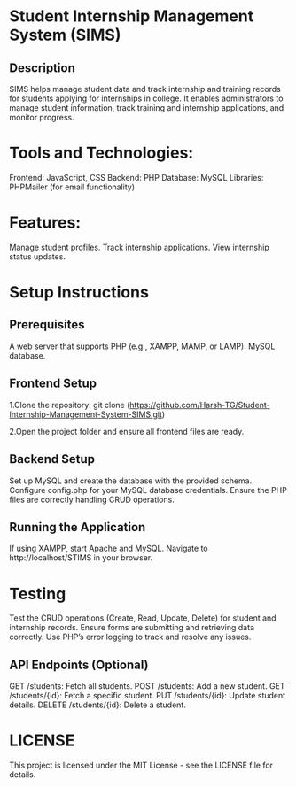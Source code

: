 # **Student Internship Management System (SIMS)**
## Description
SIMS helps manage student data and track internship and training records for students applying for internships in college. It enables administrators to manage student information, track training and internship applications, and monitor progress.

# **Tools and Technologies:**
Frontend: JavaScript, CSS
Backend: PHP
Database: MySQL
Libraries: PHPMailer (for email functionality)
# **Features:**
Manage student profiles.
Track internship applications.
View internship status updates.



# **Setup Instructions**
## Prerequisites
A web server that supports PHP (e.g., XAMPP, MAMP, or LAMP).
MySQL database.
## Frontend Setup
1.Clone the repository:
git clone (https://github.com/Harsh-TG/Student-Internship-Management-System-SIMS.git)

2.Open the project folder and ensure all frontend files are ready.

## Backend Setup
Set up MySQL and create the database with the provided schema.
Configure config.php for your MySQL database credentials.
Ensure the PHP files are correctly handling CRUD operations.
## Running the Application
If using XAMPP, start Apache and MySQL.
Navigate to http://localhost/STIMS in your browser.
# **Testing**
Test the CRUD operations (Create, Read, Update, Delete) for student and internship records.
Ensure forms are submitting and retrieving data correctly.
Use PHP’s error logging to track and resolve any issues.
## API Endpoints (Optional)
GET /students: Fetch all students.
POST /students: Add a new student.
GET /students/{id}: Fetch a specific student.
PUT /students/{id}: Update student details.
DELETE /students/{id}: Delete a student.
# **LICENSE**
This project is licensed under the MIT License - see the LICENSE file for details.
